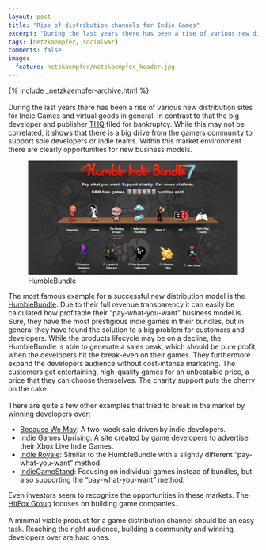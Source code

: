 ```yaml
---
layout: post
title: "Rise of distribution channels for Indie Games"
excerpt: "During the last years there has been a rise of various new distribution sites for Indie Games and virtual goods in general."
tags: [netzkaempfer, socialwar]
comments: false
image:
  feature: netzkaempfer/netzkaempfer_header.jpg
---
```


{% include _netzkaempfer-archive.html %}
<br/><br/>
During the last years there has been a rise of various new distribution sites for Indie Games and virtual goods in general.
In contrast to that the big developer and publisher [THQ](http://thq.com/) filed for bankruptcy. While this may not be correlated, it shows that there is a big drive from the gamers community to support sole developers or indie teams. Within this market environment there are clearly opportunities for new business models.

<figure>
  <img src="../images/netzkaempfer/netzkaempfer_humblebundle.png" />
  <figcaption>HumbleBundle</figcaption>
</figure>

The most famous example for a successful new distribution model is the [HumbleBundle](http://www.humblebundle.com/).
Due to their full revenue transparency it can easily be calculated how profitable their “pay-what-you-want” business model is. Sure, they have the most prestigious indie games in their bundles, but in general they have found the solution to a big problem for customers and developers. While the products lifecycle may be on a decline, the HumbleBundle is able to generate a sales peak, which should be pure profit, when the developers hit the break-even on their games. They furthermore expand the developers audience without cost-intense marketing. The customers get entertaining, high-quality games for an unbeatable price, a price that they can choose themselves. The charity support puts the cherry on the cake.
<br/><br/>
There are quite a few other examples that tried to break in the market by winning developers over:

* [Because We May](http://www.becausewemay.com/): A two-week sale driven by indie developers.
* [Indie Games Uprising](http://www.indiegames-uprising.com/): A site created by game developers to advertise their Xbox Live Indie Games.
* [Indie Royale](http://www.indieroyale.com/): Similar to the HumbleBundle with a slightly different “pay-what-you-want” method.
* [IndieGameStand](https://indiegamestand.com/): Focusing on individual games instead of bundles, but also supporting the “pay-what-you-want” method.

Even investors seem to recognize the opportunities in these markets. The [HitFox Group](http://www.hitfoxgroup.com/) focuses on building game companies.
<br/><br/>
A minimal viable product for a game distribution channel should be an easy task.
Reaching the right audience, building a community and winning developers over are hard ones.